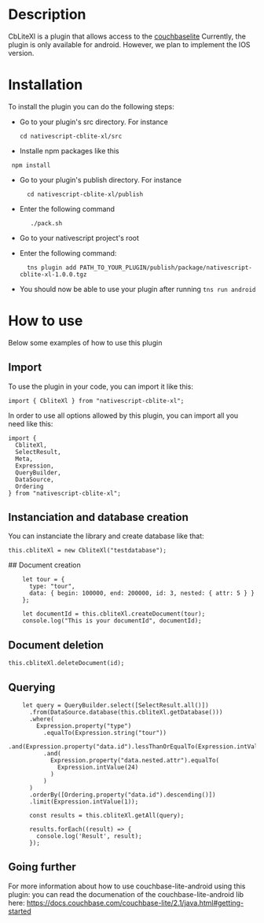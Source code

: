 # Description
CbLiteXl is a plugin that allows access to the [couchbaselite](https://docs.couchbase.com/couchbase-lite/2.1/index.html)
Currently, the plugin is only available for android. However, we plan to implement the IOS version.


# Installation
To install the plugin you can do the following steps:
  * Go to your plugin's src directory. For instance
     ```
	cd nativescript-cblite-xl/src
     ```
  * Installe npm packages like this 
   ```
	npm install
   ```
  * Go to your plugin's publish directory. For instance 
    ```
      cd nativescript-cblite-xl/publish
     ```
  * Enter the following command

    ```
       ./pack.sh
    ```
  * Go to your nativescript project's root
  * Enter the following command:
    ```
      tns plugin add PATH_TO_YOUR_PLUGIN/publish/package/nativescript-cblite-xl-1.0.0.tgz
    ```
  * You should now be able to use your plugin after running ```tns run android ```



# How to use

Below some examples of how to use this plugin

## Import
To use the plugin in your code, you can import it like this:
```
import { CbliteXl } from "nativescript-cblite-xl";
```
In order to use all options allowed by this plugin, you can import all you need like this:

```
import {
  CbliteXl,
  SelectResult,
  Meta,
  Expression,
  QueryBuilder,
  DataSource,
  Ordering
} from "nativescript-cblite-xl";

```

##  Instanciation and database creation
You can instanciate the library and create database like that:
```
this.cbliteXl = new CbliteXl("testdatabase");
```

## Document creation

```
    let tour = {
      type: "tour",
      data: { begin: 100000, end: 200000, id: 3, nested: { attr: 5 } }
    };

    let documentId = this.cbliteXl.createDocument(tour);
    console.log("This is your documentId", documentId);	
```

## Document deletion

```
this.cbliteXl.deleteDocument(id);
```

## Querying
```
    let query = QueryBuilder.select([SelectResult.all()])
      .from(DataSource.database(this.cbliteXl.getDatabase()))
      .where(
        Expression.property("type")
          .equalTo(Expression.string("tour"))
          .and(Expression.property("data.id").lessThanOrEqualTo(Expression.intValue(18)))
          .and(
            Expression.property("data.nested.attr").equalTo(
              Expression.intValue(24)
            )
          )
      )
      .orderBy([Ordering.property("data.id").descending()])
      .limit(Expression.intValue(1));
      
      const results = this.cbliteXl.getAll(query);

      results.forEach((result) => {
        console.log('Result', result);
      });
```

## Going further
For more information about how to use couchbase-lite-android using this plugin:
you can read the documenation of the couchbase-lite-android lib here:
https://docs.couchbase.com/couchbase-lite/2.1/java.html#getting-started


